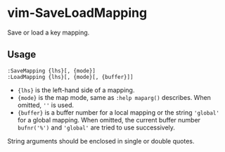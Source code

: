 # vim-SaveLoadMapping

Save or load a key mapping.

## Usage

```vimL
:SaveMapping {lhs}[, {mode}]
:LoadMapping {lhs}[, {mode}[, {buffer}]]
```

- `{lhs}` is the left-hand side of a mapping.
- `{mode}` is the map mode, same as `:help maparg()` describes. When omitted, `''` is used.
- `{buffer}` is a buffer number for a local mapping or the string `'global'` for
a global mapping. When omitted, the current buffer number `bufnr('%')` and
`'global'` are tried to use successively.

String arguments should be enclosed in single or double quotes. 
